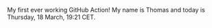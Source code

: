 My first ever working GitHub Action!
My name is Thomas and today is Thursday, 18 March, 19:21 CET. 
